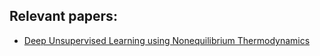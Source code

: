 ## Relevant papers:
- [Deep Unsupervised Learning using Nonequilibrium Thermodynamics](https://arxiv.org/abs/1503.03585)
